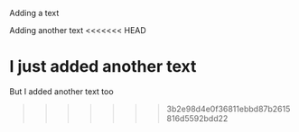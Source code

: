 Adding a text


Adding another text
<<<<<<< HEAD

I just added another text
=======
But I added another text too
>>>>>>> 3b2e98d4e0f36811ebbd87b2615816d5592bdd22

